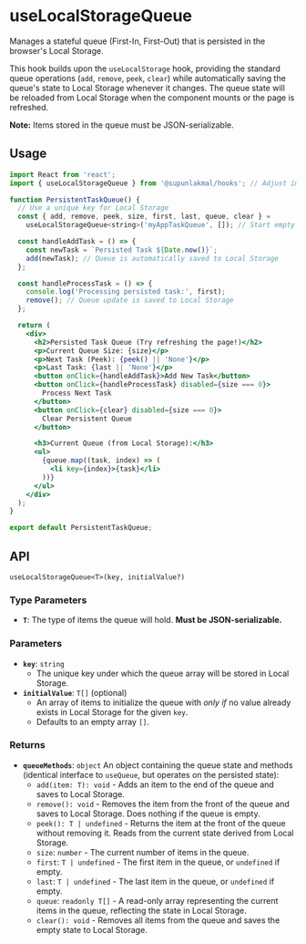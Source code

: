 # useLocalStorageQueue

Manages a stateful queue (First-In, First-Out) that is persisted in the browser's Local Storage.

This hook builds upon the `useLocalStorage` hook, providing the standard queue operations (`add`, `remove`, `peek`, `clear`) while automatically saving the queue's state to Local Storage whenever it changes. The queue state will be reloaded from Local Storage when the component mounts or the page is refreshed.

**Note:** Items stored in the queue must be JSON-serializable.

## Usage

```jsx
import React from 'react';
import { useLocalStorageQueue } from '@supunlakmal/hooks'; // Adjust import path

function PersistentTaskQueue() {
  // Use a unique key for Local Storage
  const { add, remove, peek, size, first, last, queue, clear } = 
    useLocalStorageQueue<string>('myAppTaskQueue', []); // Start empty if nothing in storage

  const handleAddTask = () => {
    const newTask = `Persisted Task ${Date.now()}`;
    add(newTask); // Queue is automatically saved to Local Storage
  };

  const handleProcessTask = () => {
    console.log('Processing persisted task:', first);
    remove(); // Queue update is saved to Local Storage
  };

  return (
    <div>
      <h2>Persisted Task Queue (Try refreshing the page!)</h2>
      <p>Current Queue Size: {size}</p>
      <p>Next Task (Peek): {peek() || 'None'}</p>
      <p>Last Task: {last || 'None'}</p>
      <button onClick={handleAddTask}>Add New Task</button>
      <button onClick={handleProcessTask} disabled={size === 0}>
        Process Next Task
      </button>
      <button onClick={clear} disabled={size === 0}>
        Clear Persistent Queue
      </button>

      <h3>Current Queue (from Local Storage):</h3>
      <ul>
        {queue.map((task, index) => (
          <li key={index}>{task}</li>
        ))}
      </ul>
    </div>
  );
}

export default PersistentTaskQueue;
```

## API

`useLocalStorageQueue<T>(key, initialValue?)`

### Type Parameters

-   **`T`**: The type of items the queue will hold. **Must be JSON-serializable.**

### Parameters

-   **`key`**: `string`
    -   The unique key under which the queue array will be stored in Local Storage.
-   **`initialValue`**: `T[]` (optional)
    -   An array of items to initialize the queue with *only if* no value already exists in Local Storage for the given `key`.
    -   Defaults to an empty array `[]`.

### Returns

-   **`queueMethods`**: `object`
    An object containing the queue state and methods (identical interface to `useQueue`, but operates on the persisted state):
    -   `add(item: T): void` - Adds an item to the end of the queue and saves to Local Storage.
    -   `remove(): void` - Removes the item from the front of the queue and saves to Local Storage. Does nothing if the queue is empty.
    -   `peek(): T | undefined` - Returns the item at the front of the queue without removing it. Reads from the current state derived from Local Storage.
    -   `size`: `number` - The current number of items in the queue.
    -   `first`: `T | undefined` - The first item in the queue, or `undefined` if empty.
    -   `last`: `T | undefined` - The last item in the queue, or `undefined` if empty.
    -   `queue`: `readonly T[]` - A read-only array representing the current items in the queue, reflecting the state in Local Storage.
    -   `clear(): void` - Removes all items from the queue and saves the empty state to Local Storage.
